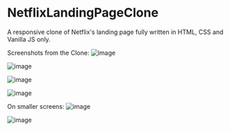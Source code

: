 # NetflixLandingPageClone
A responsive clone of Netflix's landing page fully written in HTML, CSS and Vanilla JS only.

Screenshots from the Clone:
![image](https://github.com/mrtdn/NetflixLandingPageClone/assets/41941440/a7b635a0-ed8e-484d-b889-a2a20f5d0e61)


![image](https://github.com/mrtdn/NetflixLandingPageClone/assets/41941440/ebb3088f-e978-4894-a777-a426f32c69f6)


![image](https://github.com/mrtdn/NetflixLandingPageClone/assets/41941440/402611cb-eec6-4282-aeb9-0ac5e4b5fb38)


![image](https://github.com/mrtdn/NetflixLandingPageClone/assets/41941440/5b41672a-5ddd-43bb-90e5-31721d8c10cc)


On smaller screens:
![image](https://github.com/mrtdn/NetflixLandingPageClone/assets/41941440/1a82bf3b-88e3-488b-b6d6-3a43b7cb44ac)


![image](https://github.com/mrtdn/NetflixLandingPageClone/assets/41941440/918e795a-01a5-40bd-a61f-a557cd514ab3)
